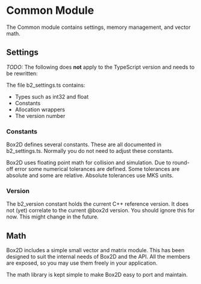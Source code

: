 # Common Module

The Common module contains settings, memory management, and vector math.

## Settings

_TODO:_ The following does **not** apply to the TypeScript version and needs to be rewritten:

The file b2_settings.ts contains:

- Types such as int32 and float
- Constants
- Allocation wrappers
- The version number

### Constants

Box2D defines several constants. These are all documented in
b2_settings.ts. Normally you do not need to adjust these constants.

Box2D uses floating point math for collision and simulation. Due to
round-off error some numerical tolerances are defined. Some tolerances
are absolute and some are relative. Absolute tolerances use MKS units.

### Version

The b2_version constant holds the current C++ reference version. It does not (yet) correlate to the current @box2d version.
You should ignore this for now. This might change in the future.

## Math

Box2D includes a simple small vector and matrix module. This has been
designed to suit the internal needs of Box2D and the API. All the
members are exposed, so you may use them freely in your application.

The math library is kept simple to make Box2D easy to port and maintain.
